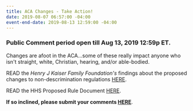 ```yaml
---
title: ACA Changes - Take Action!
date: 2019-08-07 06:57:00 -04:00
event-end-date: 2019-08-13 12:59:00 -04:00
---
```


### Public Comment period open till Aug 13, 2019 12:59p ET. 


Changes are afoot in the ACA...some of these really impact anyone who isn't straight, white, Christian, hearing, and/or able-bodied.

READ the *Henry J Kaiser Family Foundation's* findings about the proposed changes to non-descrimination regulations [HERE](https://www.kff.org/disparities-policy/issue-brief/hhss-proposed-changes-to-non-discrimination-regulations-under-aca-section-1557/).

READ the HHS Proposed Rule Document [HERE](https://www.regulations.gov/document?D=HHS-OCR-2019-0007-0001).

**If so inclined, please submit your comments [HERE](https://www.regulations.gov/comment?D=HHS-OCR-2019-0007-0001)**.